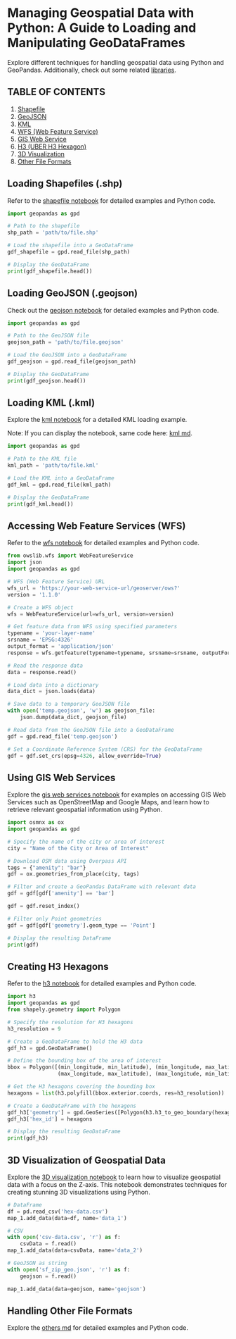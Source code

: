 # Managing Geospatial Data with Python: A Guide to Loading and Manipulating GeoDataFrames

Explore different techniques for handling geospatial data using Python and GeoPandas. Additionally, check out some related [libraries](https://github.com/oechenique/boundaries/blob/main/Notebook/libraries.md).

## TABLE OF CONTENTS
1. [Shapefile](#shapefile)
2. [GeoJSON](#geojson)
3. [KML](#kml)
4. [WFS (Web Feature Service)](#wfs)
5. [GIS Web Service](#gws)
6. [H3 (UBER H3 Hexagon)](#h3)
7. [3D Visualization](#3d-visualization)
8. [Other File Formats](#other)

## Loading Shapefiles (.shp) <a name="shapefile"></a>

Refer to the [shapefile notebook](https://github.com/oechenique/boundaries/blob/main/Notebook/shapefile.ipynb) for detailed examples and Python code.

```python
import geopandas as gpd

# Path to the shapefile
shp_path = 'path/to/file.shp'

# Load the shapefile into a GeoDataFrame
gdf_shapefile = gpd.read_file(shp_path)

# Display the GeoDataFrame
print(gdf_shapefile.head())
```

## Loading GeoJSON (.geojson) <a name="geojson"></a>

Check out the <a href="https://github.com/oechenique/boundaries/blob/main/Notebook/geojson.ipynb" target="_blank">geojson notebook</a> for detailed examples and Python code.

```python
import geopandas as gpd

# Path to the GeoJSON file
geojson_path = 'path/to/file.geojson'

# Load the GeoJSON into a GeoDataFrame
gdf_geojson = gpd.read_file(geojson_path)

# Display the GeoDataFrame
print(gdf_geojson.head())
```

## Loading KML (.kml) <a name="kml"></a>

Explore the <a href="https://github.com/oechenique/boundaries/blob/main/Notebook/kml.ipynb" target="_blank">kml notebook</a> for a detailed KML loading example.

Note: If you can display the notebook, same code here: <a href="https://github.com/oechenique/boundaries/blob/main/Notebook/kml.md" target="_blank">kml md</a>.

```python
import geopandas as gpd

# Path to the KML file
kml_path = 'path/to/file.kml'

# Load the KML into a GeoDataFrame
gdf_kml = gpd.read_file(kml_path)

# Display the GeoDataFrame
print(gdf_kml.head())
```

## Accessing Web Feature Services (WFS) <a name="wfs"></a>

Refer to the <a href="https://github.com/oechenique/boundaries/blob/main/Notebook/wms.ipynb" target="_blank">wfs notebook</a> for detailed examples and Python code.

```python
from owslib.wfs import WebFeatureService
import json
import geopandas as gpd

# WFS (Web Feature Service) URL
wfs_url = 'https://your-web-service-url/geoserver/ows?'
version = '1.1.0'

# Create a WFS object
wfs = WebFeatureService(url=wfs_url, version=version)

# Get feature data from WFS using specified parameters
typename = 'your-layer-name'
srsname = 'EPSG:4326'
output_format = 'application/json'
response = wfs.getfeature(typename=typename, srsname=srsname, outputFormat=output_format)

# Read the response data
data = response.read()

# Load data into a dictionary
data_dict = json.loads(data)

# Save data to a temporary GeoJSON file
with open('temp.geojson', 'w') as geojson_file:
    json.dump(data_dict, geojson_file)

# Read data from the GeoJSON file into a GeoDataFrame
gdf = gpd.read_file('temp.geojson')

# Set a Coordinate Reference System (CRS) for the GeoDataFrame
gdf = gdf.set_crs(epsg=4326, allow_override=True)
```

## Using GIS Web Services <a name="gws"></a>

Explore the [gis web services notebook](https://github.com/oechenique/boundaries/blob/main/Notebook/web_service.ipynb) for examples on accessing GIS Web Services such as OpenStreetMap and Google Maps, and learn how to retrieve relevant geospatial information using Python.

```python
import osmnx as ox
import geopandas as gpd

# Specify the name of the city or area of interest
city = "Name of the City or Area of Interest"

# Download OSM data using Overpass API
tags = {"amenity": "bar"}
gdf = ox.geometries_from_place(city, tags)

# Filter and create a GeoPandas DataFrame with relevant data
gdf = gdf[gdf['amenity'] == 'bar']

gdf = gdf.reset_index()

# Filter only Point geometries
gdf = gdf[gdf['geometry'].geom_type == 'Point']

# Display the resulting DataFrame
print(gdf)
```

## Creating H3 Hexagons <a name="h3"></a>

Refer to the <a href="https://github.com/oechenique/boundaries/blob/main/Notebook/h3.ipynb" target="_blank">h3 notebook</a> for detailed examples and Python code.

```python
import h3
import geopandas as gpd
from shapely.geometry import Polygon

# Specify the resolution for H3 hexagons
h3_resolution = 9

# Create a GeoDataFrame to hold the H3 data
gdf_h3 = gpd.GeoDataFrame()

# Define the bounding box of the area of interest
bbox = Polygon([(min_longitude, min_latitude), (min_longitude, max_latitude),
                (max_longitude, max_latitude), (max_longitude, min_latitude)])

# Get the H3 hexagons covering the bounding box
hexagons = list(h3.polyfill(bbox.exterior.coords, res=h3_resolution))

# Create a GeoDataFrame with the hexagons
gdf_h3['geometry'] = gpd.GeoSeries([Polygon(h3.h3_to_geo_boundary(hexagon)) for hexagon in hexagons])
gdf_h3['hex_id'] = hexagons

# Display the resulting GeoDataFrame
print(gdf_h3)
```

## 3D Visualization of Geospatial Data <a name="3d-visualization"></a>

Explore the [3D visualization notebook](https://github.com/oechenique/boundaries/blob/main/Notebook/3d_visualization.ipynb) to learn how to visualize geospatial data with a focus on the Z-axis. This notebook demonstrates techniques for creating stunning 3D visualizations using Python.

```python
# DataFrame
df = pd.read_csv('hex-data.csv')
map_1.add_data(data=df, name='data_1')

# CSV
with open('csv-data.csv', 'r') as f:
    csvData = f.read()
map_1.add_data(data=csvData, name='data_2')

# GeoJSON as string
with open('sf_zip_geo.json', 'r') as f:
    geojson = f.read()

map_1.add_data(data=geojson, name='geojson')
```

## Handling Other File Formats <a name="other"></a>

Explore the <a href="https://github.com/oechenique/boundaries/blob/main/Notebook/others.md" target="_blank">others md</a> for detailed examples and Python code.
